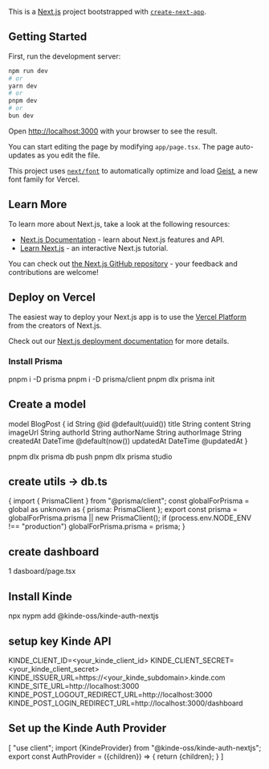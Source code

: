 This is a [Next.js](https://nextjs.org) project bootstrapped with [`create-next-app`](https://nextjs.org/docs/app/api-reference/cli/create-next-app).

## Getting Started

First, run the development server:

```bash
npm run dev
# or
yarn dev
# or
pnpm dev
# or
bun dev
```

Open [http://localhost:3000](http://localhost:3000) with your browser to see the result.

You can start editing the page by modifying `app/page.tsx`. The page auto-updates as you edit the file.

This project uses [`next/font`](https://nextjs.org/docs/app/building-your-application/optimizing/fonts) to automatically optimize and load [Geist](https://vercel.com/font), a new font family for Vercel.

## Learn More

To learn more about Next.js, take a look at the following resources:

- [Next.js Documentation](https://nextjs.org/docs) - learn about Next.js features and API.
- [Learn Next.js](https://nextjs.org/learn) - an interactive Next.js tutorial.

You can check out [the Next.js GitHub repository](https://github.com/vercel/next.js) - your feedback and contributions are welcome!

## Deploy on Vercel

The easiest way to deploy your Next.js app is to use the [Vercel Platform](https://vercel.com/new?utm_medium=default-template&filter=next.js&utm_source=create-next-app&utm_campaign=create-next-app-readme) from the creators of Next.js.

Check out our [Next.js deployment documentation](https://nextjs.org/docs/app/building-your-application/deploying) for more details.

### Install Prisma

pnpm i -D prisma
pnpm i -D prisma/client
pnpm dlx prisma init

## Create a model

model BlogPost {
  id          String   @id @default(uuid())
  title       String
  content     String
  imageUrl    String
  authorId    String
  authorName  String
  authorImage String
  createdAt   DateTime @default(now())
  updatedAt   DateTime @updatedAt
}


 pnpm dlx prisma db push
 pnpm dlx prisma studio

## create utils -> db.ts

{
    import { PrismaClient } from "@prisma/client";
    const globalForPrisma = global as unknown as { prisma: PrismaClient };
    export const prisma = globalForPrisma.prisma || new PrismaClient();
    if (process.env.NODE_ENV !== "production") globalForPrisma.prisma = prisma;
}

## create dashboard

1 dasboard/page.tsx


## Install Kinde
npx nypm add @kinde-oss/kinde-auth-nextjs

## setup key  Kinde API
KINDE_CLIENT_ID=<your_kinde_client_id>
KINDE_CLIENT_SECRET=<your_kinde_client_secret>
KINDE_ISSUER_URL=https://<your_kinde_subdomain>.kinde.com
KINDE_SITE_URL=http://localhost:3000
KINDE_POST_LOGOUT_REDIRECT_URL=http://localhost:3000
KINDE_POST_LOGIN_REDIRECT_URL=http://localhost:3000/dashboard

## Set up the Kinde Auth Provider
[
    "use client";
    import {KindeProvider} from "@kinde-oss/kinde-auth-nextjs";
    export const AuthProvider = ({children}) => {
    return <KindeProvider>{children}</KindeProvider>;
    }
]